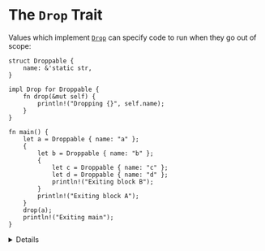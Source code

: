 # The `Drop` Trait

Values which implement [`Drop`][1] can specify code to run when they go out of
scope:

```rust,editable
struct Droppable {
    name: &'static str,
}

impl Drop for Droppable {
    fn drop(&mut self) {
        println!("Dropping {}", self.name);
    }
}

fn main() {
    let a = Droppable { name: "a" };
    {
        let b = Droppable { name: "b" };
        {
            let c = Droppable { name: "c" };
            let d = Droppable { name: "d" };
            println!("Exiting block B");
        }
        println!("Exiting block A");
    }
    drop(a);
    println!("Exiting main");
}
```

<details>

Discussion points:

- Why doesn't `Drop::drop` take `self`?
  - Short-answer: If it did, `std::mem::drop` would be called at the end of the
    block, resulting in another call to `Drop::drop`, and a stack overflow!
- Try replacing `drop(a)` with `a.drop()`.

</details>

[1]: https://doc.rust-lang.org/std/ops/trait.Drop.html
